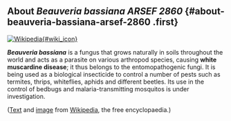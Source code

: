 About *Beauveria bassiana ARSEF 2860* {#about-beauveria-bassiana-arsef-2860 .first}
-------------------------------------

[![Wikipedia](/img/wikipedia_logo_v2_en.png){#wiki_icon}](http://en.wikipedia.org/wiki/Beauveria_bassiana)

***Beauveria bassiana*** is a fungus that grows naturally in soils
throughout the world and acts as a parasite on various arthropod
species, causing **white muscardine disease**; it thus belongs to the
entomopathogenic fungi. It is being used as a biological insecticide to
control a number of pests such as termites, thrips, whiteflies, aphids
and different beetles. Its use in the control of bedbugs and
malaria-transmitting mosquitos is under investigation.

([Text](http://en.wikipedia.org/wiki/Beauveria_bassiana) and
[image](https://commons.wikimedia.org/wiki/File:Beauveria.jpg) from
[Wikipedia](http://en.wikipedia.org/), the free encyclopaedia.)
